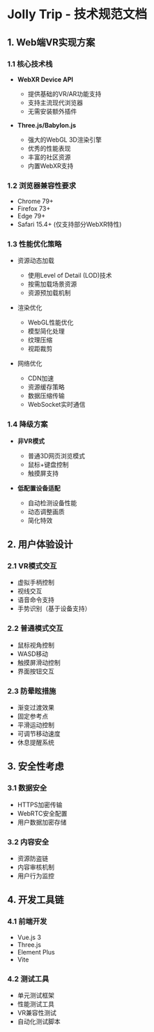# Jolly Trip - 技术规范文档

## 1. Web端VR实现方案

### 1.1 核心技术栈
- **WebXR Device API**
  - 提供基础的VR/AR功能支持
  - 支持主流现代浏览器
  - 无需安装额外插件

- **Three.js/Babylon.js**
  - 强大的WebGL 3D渲染引擎
  - 优秀的性能表现
  - 丰富的社区资源
  - 内置WebXR支持

### 1.2 浏览器兼容性要求
- Chrome 79+
- Firefox 73+
- Edge 79+
- Safari 15.4+ (仅支持部分WebXR特性)

### 1.3 性能优化策略
- 资源动态加载
  - 使用Level of Detail (LOD)技术
  - 按需加载场景资源
  - 资源预加载机制

- 渲染优化
  - WebGL性能优化
  - 模型简化处理
  - 纹理压缩
  - 视距裁剪

- 网络优化
  - CDN加速
  - 资源缓存策略
  - 数据压缩传输
  - WebSocket实时通信

### 1.4 降级方案
- **非VR模式**
  - 普通3D网页浏览模式
  - 鼠标+键盘控制
  - 触摸屏支持

- **低配置设备适配**
  - 自动检测设备性能
  - 动态调整画质
  - 简化特效

## 2. 用户体验设计

### 2.1 VR模式交互
- 虚拟手柄控制
- 视线交互
- 语音命令支持
- 手势识别（基于设备支持）

### 2.2 普通模式交互
- 鼠标视角控制
- WASD移动
- 触摸屏滑动控制
- 界面按钮交互

### 2.3 防晕眩措施
- 渐变过渡效果
- 固定参考点
- 平滑运动控制
- 可调节移动速度
- 休息提醒系统

## 3. 安全性考虑

### 3.1 数据安全
- HTTPS加密传输
- WebRTC安全配置
- 用户数据加密存储

### 3.2 内容安全
- 资源防盗链
- 内容审核机制
- 用户行为监控

## 4. 开发工具链

### 4.1 前端开发
- Vue.js 3
- Three.js
- Element Plus
- Vite

### 4.2 测试工具
- 单元测试框架
- 性能测试工具
- VR兼容性测试
- 自动化测试脚本
